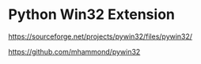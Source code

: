 # Python Win32 Extension

https://sourceforge.net/projects/pywin32/files/pywin32/

https://github.com/mhammond/pywin32

